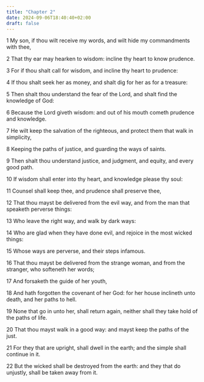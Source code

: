 ```yaml
---
title: "Chapter 2"
date: 2024-09-06T18:40:40+02:00
draft: false
---
```




1 My son, if thou wilt receive my words, and wilt hide my commandments with thee,

2 That thy ear may hearken to wisdom: incline thy heart to know prudence.

3 For if thou shalt call for wisdom, and incline thy heart to prudence:

4 If thou shalt seek her as money, and shalt dig for her as for a treasure:

5 Then shalt thou understand the fear of the Lord, and shalt find the knowledge of God:

6 Because the Lord giveth wisdom: and out of his mouth cometh prudence and knowledge.

7 He wilt keep the salvation of the righteous, and protect them that walk in simplicity,

8 Keeping the paths of justice, and guarding the ways of saints.

9 Then shalt thou understand justice, and judgment, and equity, and every good path.

10 If wisdom shall enter into thy heart, and knowledge please thy soul:

11 Counsel shall keep thee, and prudence shall preserve thee,

12 That thou mayst be delivered from the evil way, and from the man that speaketh perverse things:

13 Who leave the right way, and walk by dark ways:

14 Who are glad when they have done evil, and rejoice in the most wicked things:

15 Whose ways are perverse, and their steps infamous.

16 That thou mayst be delivered from the strange woman, and from the stranger, who softeneth her words;

17 And forsaketh the guide of her youth,

18 And hath forgotten the covenant of her God: for her house inclineth unto death, and her paths to hell.

19 None that go in unto her, shall return again, neither shall they take hold of the paths of life.

20 That thou mayst walk in a good way: and mayst keep the paths of the just.

21 For they that are upright, shall dwell in the earth; and the simple shall continue in it.

22 But the wicked shall be destroyed from the earth: and they that do unjustly, shall be taken away from it.

